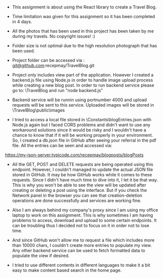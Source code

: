 
- This assignment is about using the React library to create a Travel Blog.

- Time limitation was given for this assignment so it has been completed in 4 days.

- All the photos that has been used in this project has been taken by me during my travels.
No copyright issues! :)

- Folder size is not optimal due to the high resolution photograph that has been used.

- Project folder can be accessed via : git@github.com:recepmay/TravelBlog.git

- Project only includes view part of the application. However I created a backend.js 
file using Node.js in order to handle image upload process while creating a new blog
post. In order to run backend service please go to: \TravelBlog and run "node backend.js"

- Backend service will be runnin using portnumber 4000 and upload requests will be sent to 
this service. Uploaded images will be stored in \TravelBlog\public\images

- I tried to access a local file stored in \Constants\blogEntries.json with Node.js again
but I faced CORS problems and didn't want to use any workaround solutions since it would be
risky and I wouldn't have a chance to know that if it will be working properly in your 
environment. So, I created a db.json file in GitHub after seeing your referral in the pdf file.
All the entries can be seen and accessed via:

https://my-json-server.typicode.com/recepmay/blogposts/blogPosts

- All the GET, POST and DELETE requests are being operated using this endpoint. However, I 
couldn't managed to update the actual JSON file stored in GitHub. It may be how GitHub works
while it comes to these requests. Since I didn't have much time to dive into it, I let it be 
that way. This is why you won't be able to see the view will be updated after creating or 
deleting a post using the interface. But if you check the Network panel in the browser you 
can see that creation-deletion operations are done successfully and services are working fine.

- Also I am always behind my company's proxy since I am using my office laptop to work on this 
assignment. This is why sometimes I am having problems to access, download and upload to
some certain endpoints. It can be troubling thus I decided not to focus on it in order not to 
lose time.

- And since GitHub won't allow me to request a file which includes more than 10000 chars, I 
couldn't create more entries to populate my view. Any other backend service can be used to
fetch formatted data to populate the view if desired.

- I tried to use different contents in different languages to make it a bit easy to make content
based search in the home page.
